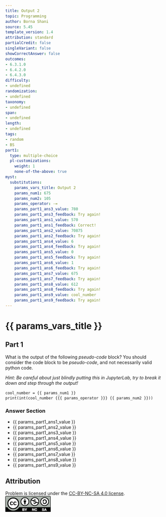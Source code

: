 ```yaml
---
title: Output 2
topic: Programming
author: Borna Shani
source: 5.45
template_version: 1.4
attribution: standard
partialCredit: false
singleVariant: false
showCorrectAnswer: false
outcomes:
- 6.3.1.0
- 6.4.2.0
- 6.4.3.0
difficulty:
- undefined
randomization:
- undefined
taxonomy:
- undefined
span:
- undefined
length:
- undefined
tags:
- random
- BS
part1:
  type: multiple-choice
  pl-customizations:
    weight: 1
    none-of-the-above: true
myst:
  substitutions:
    params_vars_title: Output 2
    params_num1: 675
    params_num2: 105
    params_operator: -=
    params_part1_ans3_value: 780
    params_part1_ans3_feedback: Try again!
    params_part1_ans1_value: 570
    params_part1_ans1_feedback: Correct!
    params_part1_ans2_value: 70875
    params_part1_ans2_feedback: Try again!
    params_part1_ans4_value: 6
    params_part1_ans4_feedback: Try again!
    params_part1_ans5_value: 0
    params_part1_ans5_feedback: Try again!
    params_part1_ans6_value: 1
    params_part1_ans6_feedback: Try again!
    params_part1_ans7_value: 675
    params_part1_ans7_feedback: Try again!
    params_part1_ans8_value: 612
    params_part1_ans8_feedback: Try again!
    params_part1_ans9_value: cool_number
    params_part1_ans9_feedback: Try again!
---
```

# {{ params_vars_title }}

## Part 1

What is the output of the following *pseudo-code* block?
You should consider the code block to be *pseudo-code*, and not necessarily valid python code.

*Hint: Be careful about just blindly putting this in JupyterLab, try to break it down and step through the output!*

```
cool_number = {{ params_num1 }}
print(int(cool_number {{{ params_operator }}} {{ params_num2 }}))
```

### Answer Section

- {{ params_part1_ans1_value }}
- {{ params_part1_ans2_value }}
- {{ params_part1_ans3_value }}
- {{ params_part1_ans4_value }}
- {{ params_part1_ans5_value }}
- {{ params_part1_ans6_value }}
- {{ params_part1_ans7_value }}
- {{ params_part1_ans8_value }}
- {{ params_part1_ans9_value }}

## Attribution

Problem is licensed under the [CC-BY-NC-SA 4.0 license](https://creativecommons.org/licenses/by-nc-sa/4.0/).<br> ![The Creative Commons 4.0 license requiring attribution-BY, non-commercial-NC, and share-alike-SA license.](https://raw.githubusercontent.com/firasm/bits/master/by-nc-sa.png)
